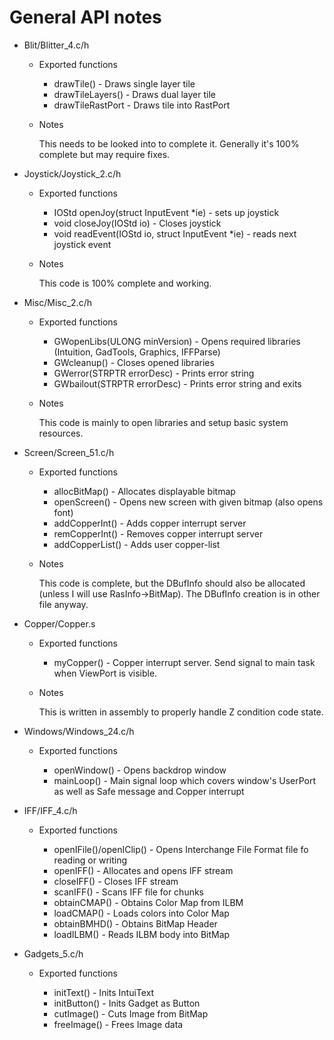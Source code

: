 # General API notes

- Blit/Blitter_4.c/h

	- Exported functions

		- drawTile() - Draws single layer tile	
		- drawTileLayers() - Draws dual layer tile
		- drawTileRastPort - Draws tile into RastPort

	- Notes

		This needs to be looked into to complete it. Generally it's 100% complete but may require fixes.

- Joystick/Joystick_2.c/h

	- Exported functions

		- IOStd openJoy(struct InputEvent *ie) - sets up joystick
		- void closeJoy(IOStd io) - Closes joystick
		- void readEvent(IOStd io, struct InputEvent *ie) - reads next joystick event

	- Notes

		This code is 100% complete and working.

- Misc/Misc_2.c/h

	- Exported functions

		- GWopenLibs(ULONG minVersion) - Opens required libraries (Intuition, GadTools, Graphics, IFFParse)
		- GWcleanup() - Closes opened libraries
		- GWerror(STRPTR errorDesc) - Prints error string
		- GWbailout(STRPTR errorDesc) - Prints error string and exits

	- Notes

		This code is mainly to open libraries and setup basic system resources.

- Screen/Screen_51.c/h

	- Exported functions
	
		- allocBitMap() - Allocates displayable bitmap
		- openScreen() - Opens new screen with given bitmap (also opens font)
		- addCopperInt() - Adds copper interrupt server
		- remCopperInt() - Removes copper interrupt server
		- addCopperList() - Adds user copper-list

	- Notes
		
		This code is complete, but the DBufInfo should also be allocated (unless I will use RasInfo->BitMap).
		The DBufInfo creation is in other file anyway.

- Copper/Copper.s

	- Exported functions
	
		- myCopper() - Copper interrupt server. Send signal to main task when ViewPort is visible.
		
	- Notes
	
		This is written in assembly to properly handle Z condition code state.

- Windows/Windows_24.c/h

	- Exported functions
	
		- openWindow() - Opens backdrop window
		- mainLoop() - Main signal loop which covers window's UserPort as well as Safe message and Copper interrupt

- IFF/IFF_4.c/h

	- Exported functions
	
		- openIFile()/openIClip() - Opens Interchange File Format file fo reading or writing
		- openIFF() - Allocates and opens IFF stream
		- closeIFF() - Closes IFF stream
		- scanIFF() - Scans IFF file for chunks
		- obtainCMAP() - Obtains Color Map from ILBM
		- loadCMAP() - Loads colors into Color Map
		- obtainBMHD() - Obtains BitMap Header
		- loadILBM() - Reads ILBM body into BitMap

- Gadgets_5.c/h

	- Exported functions
	
		- initText() - Inits IntuiText
		- initButton() - Inits Gadget as Button
		- cutImage() - Cuts Image from BitMap
		- freeImage() - Frees Image data
